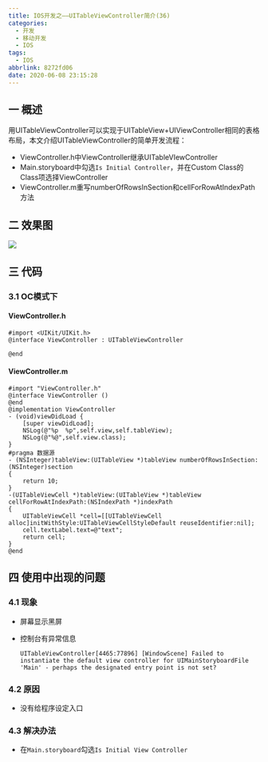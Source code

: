 ```yaml
---
title: IOS开发之——UITableViewController简介(36)
categories:
  - 开发
  - 移动开发
  - IOS
tags:
  - IOS
abbrlink: 8272fd06
date: 2020-06-08 23:15:28
---
```

## 一 概述

用UITableViewController可以实现于UITableView+UIViewController相同的表格布局，本文介绍UITableViewController的简单开发流程：

* ViewController.h中ViewController继承UITableVIewController
* Main.storyboard中勾选`Is Initial Controller`，并在Custom Class的Class项选择ViewController
* ViewController.m重写numberOfRowsInSection和cellForRowAtIndexPath方法

<!--more-->

## 二 效果图

![][1]
## 三 代码
### 3.1 OC模式下
#### ViewController.h

```
#import <UIKit/UIKit.h>
@interface ViewController : UITableViewController

@end
```

#### ViewController.m

```
#import "ViewController.h"
@interface ViewController ()
@end
@implementation ViewController
- (void)viewDidLoad {
    [super viewDidLoad];
    NSLog(@"%p  %p",self.view,self.tableView);
    NSLog(@"%@",self.view.class);
}
#pragma 数据源
- (NSInteger)tableView:(UITableView *)tableView numberOfRowsInSection:(NSInteger)section
{
    return 10;
}
-(UITableViewCell *)tableView:(UITableView *)tableView cellForRowAtIndexPath:(NSIndexPath *)indexPath
{
    UITableViewCell *cell=[[UITableViewCell alloc]initWithStyle:UITableViewCellStyleDefault reuseIdentifier:nil];
    cell.textLabel.text=@"text";
    return cell;
}
@end
```

## 四 使用中出现的问题

### 4.1 现象

* 屏幕显示黑屏

* 控制台有异常信息

  ```
  UITableViewController[4465:77896] [WindowScene] Failed to instantiate the default view controller for UIMainStoryboardFile 'Main' - perhaps the designated entry point is not set?
  ```

### 4.2 原因

* 没有给程序设定入口

### 4.3 解决办法

* 在`Main.storyboard`勾选`Is Initial View Controller`


[1]:https://cdn.jsdelivr.net/gh/pgzxc/CDN/blog-image//ios-uitableviewcontroller-simple-sample.png